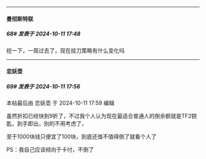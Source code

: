 ﻿
*****

####  曼彻斯特联  
##### 68#       发表于 2024-10-11 17:48

挖一下，一周过去了，现在挂刀策略有什么变化吗


*****

####  恋妖壶  
##### 69#       发表于 2024-10-11 17:56

 本帖最后由 恋妖壶 于 2024-10-11 17:59 编辑 

虽然折扣已经快到9折了，不过我个人认为现在最适合普通人的倒余额就是TF2钥匙，到手即出，别的不用考虑了，

至于1000块钱只便宜了100块，到底还值不值得倒了就看个人了

PS：我自己应该倾向于卡付，不倒了

